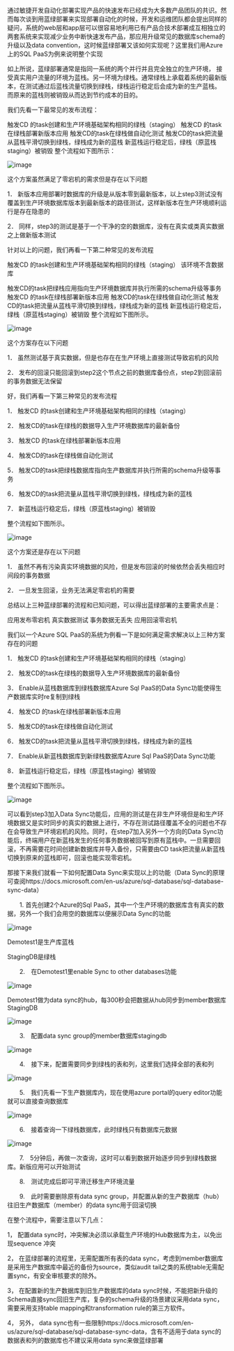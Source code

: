 通过敏捷开发自动化部署实现产品的快速发布已经成为大多数产品团队的共识。然而每次谈到用蓝绿部署来实现部署自动化的时候，开发和运维团队都会提出同样的疑问，系统的web层和app层可以很容易地利用已有产品合技术部署成互相独立的两套系统来实现减少业务中断快速发布产品，那应用升级常见的数据库schema的升级以及data convention，这时候蓝绿部署又该如何实现呢？这里我们用Azure上的SQL PaaS为例来说明整个实现

 

如上所说，蓝绿部署通常是指同一系统的两个并行并且完全独立的生产环境， 接受真实用户流量的环境为蓝栈。另一环境为绿栈。通常绿栈上承载着系统的最新版本，在测试通过后蓝栈流量切换到绿栈，绿栈运行稳定后会成为新的生产蓝栈。 而原来的蓝栈则被销毁从而达到节约成本的目的。

我们先看一下最常见的发布流程：

触发CD 的task创建和生产环境基础架构相同的绿栈（staging）
触发CD 的task在绿栈部署新版本应用
触发CD的task在绿栈做自动化测试
触发CD的task把流量从蓝栈平滑切换到绿栈，绿栈成为新的蓝栈
新蓝栈运行稳定后，绿栈（原蓝栈staging）被销毁
整个流程如下图所示：

![image](https://github.com/CohenLyon/OCPChinaPTSALLDOCS/blob/patch-1/01.BLOG/images/%E4%BD%BF%E7%94%A8Azure%20SQL%20Data%20Sync%E5%9C%A8Azure%20%E4%B8%8A%E5%AE%9E%E7%8E%B0%E8%93%9D%E7%BB%BF%E9%83%A8%E7%BD%B201.png)
 
这个方案虽然满足了零宕机的需求但是存在以下问题

1． 新版本应用部署时数据库的升级是从版本零到最新版本，以上step3测试没有覆盖到生产环境数据库版本到最新版本的路径测试，这样新版本在生产环境顺利运行是存在隐患的

2． 同样，step3的测试是基于一个干净的空的数据库，没有在真实或类真实数据之上做新版本测试

 

针对以上的问题，我们再看一下第二种常见的发布流程

触发CD 的task创建和生产环境基础架构相同的绿栈（staging）
该环境不含数据库

触发CD的task把绿栈应用指向生产环境数据库并执行所需的schema升级等事务
触发CD 的task在绿栈部署新版本应用
触发CD的task在绿栈做自动化测试
触发CD的task把流量从蓝栈平滑切换到绿栈，绿栈成为新的蓝栈
新蓝栈运行稳定后，绿栈（原蓝栈staging）被销毁
整个流程如下图所示。

![image](https://github.com/CohenLyon/OCPChinaPTSALLDOCS/blob/patch-1/01.BLOG/images/%E4%BD%BF%E7%94%A8Azure%20SQL%20Data%20Sync%E5%9C%A8Azure%20%E4%B8%8A%E5%AE%9E%E7%8E%B0%E8%93%9D%E7%BB%BF%E9%83%A8%E7%BD%B202.png)

这个方案存在以下问题

1． 虽然测试基于真实数据，但是也存在在生产环境上直接测试导致宕机的风险

2． 发布的回滚只能回滚到step2这个节点之前的数据库备份点，step2到回滚前的事务数据无法保留

 

好，我们再看一下第三种常见的发布流程

1． 触发CD 的task创建和生产环境基础架构相同的绿栈（staging）

2． 触发CD的task在绿栈的数据导入生产环境数据库的最新备份

3． 触发CD 的task在绿栈部署新版本应用

4． 触发CD的task在绿栈做自动化测试

5． 触发CD的task把绿栈数据库指向生产数据库并执行所需的schema升级等事务

6． 触发CD的task把流量从蓝栈平滑切换到绿栈，绿栈成为新的蓝栈

7． 新蓝栈运行稳定后，绿栈（原蓝栈staging）被销毁

整个流程如下图所示。

![image](https://github.com/CohenLyon/OCPChinaPTSALLDOCS/blob/patch-1/01.BLOG/images/%E4%BD%BF%E7%94%A8Azure%20SQL%20Data%20Sync%E5%9C%A8Azure%20%E4%B8%8A%E5%AE%9E%E7%8E%B0%E8%93%9D%E7%BB%BF%E9%83%A8%E7%BD%B203.png)

这个方案还是存在以下问题

1． 虽然不再有污染真实环境数据的风险，但是发布回滚的时候依然会丢失相应时间段的事务数据

2． 一旦发生回滚，业务无法满足零宕机的需要

 

总结以上三种蓝绿部署的流程和已知问题，可以得出蓝绿部署的主要需求点是：

应用发布零宕机
真实数据测试
事务数据无丢失
应用回滚零宕机
 

我们以一个Azure SQL PaaS的系统为例看一下是如何满足需求解决以上三种方案存在的问题

1． 触发CD 的task创建和生产环境基础架构相同的绿栈（staging）

2． 触发CD的task在绿栈的数据导入生产环境数据库的最新备份

3． Enable从蓝栈数据库到绿栈数据库Azure Sql PaaS的Data Sync功能使得生产数据库实时re复制到绿栈

4． 触发CD 的task在绿栈部署新版本应用

5． 触发CD的task在绿栈做自动化测试

6． 触发CD的task把流量从蓝栈平滑切换到绿栈，绿栈成为新的蓝栈

7． Enable从新蓝栈数据库到新绿栈数据库Azure Sql PaaS的Data Sync功能

8． 新蓝栈运行稳定后，绿栈（原蓝栈staging）被销毁

 

整个流程如下图所示。

![image](https://github.com/CohenLyon/OCPChinaPTSALLDOCS/blob/patch-1/01.BLOG/images/%E4%BD%BF%E7%94%A8Azure%20SQL%20Data%20Sync%E5%9C%A8Azure%20%E4%B8%8A%E5%AE%9E%E7%8E%B0%E8%93%9D%E7%BB%BF%E9%83%A8%E7%BD%B204.png)

可以看到step3加入Data Sync功能后，应用的测试是在非生产环境但是和生产环境数据又是实时同步的真实的数据上进行，不存在测试路径覆盖不全的问题也不存在会导致生产环境宕机的风险。同时，在step7加入另外一个方向的Data Sync功能后，终端用户在新蓝栈发生的任何事务数据被回写到原有蓝栈中。一旦需要回滚，不再需要花时间创建新数据库并导入备份，只需要由CD task把流量从新蓝栈切换到原来的蓝栈即可，回滚也能实现零宕机。

 

那接下来我们就看一下如何配置Data Sync来实现以上的功能（Data Sync的原理可查阅https://docs.microsoft.com/en-us/azure/sql-database/sql-database-sync-data）

　　1. 首先创建2个Azure的Sql PaaS，其中一个生产环境的数据库含有真实的数据，另外一个我们会用空的数据库以便展示Data Sync的功能
 
![image](https://github.com/CohenLyon/OCPChinaPTSALLDOCS/blob/patch-1/01.BLOG/images/%E4%BD%BF%E7%94%A8Azure%20SQL%20Data%20Sync%E5%9C%A8Azure%20%E4%B8%8A%E5%AE%9E%E7%8E%B0%E8%93%9D%E7%BB%BF%E9%83%A8%E7%BD%B205.png)

Demotest1是生产库蓝栈

StagingDB是绿栈

 

　　2.　在Demotest1里enable Sync to other databases功能

![image](https://github.com/CohenLyon/OCPChinaPTSALLDOCS/blob/patch-1/01.BLOG/images/%E4%BD%BF%E7%94%A8Azure%20SQL%20Data%20Sync%E5%9C%A8Azure%20%E4%B8%8A%E5%AE%9E%E7%8E%B0%E8%93%9D%E7%BB%BF%E9%83%A8%E7%BD%B206.png)

Demotest1做为data sync的hub，每300秒会把数据从hub同步到member数据库StagingDB

![image](https://github.com/CohenLyon/OCPChinaPTSALLDOCS/blob/patch-1/01.BLOG/images/%E4%BD%BF%E7%94%A8Azure%20SQL%20Data%20Sync%E5%9C%A8Azure%20%E4%B8%8A%E5%AE%9E%E7%8E%B0%E8%93%9D%E7%BB%BF%E9%83%A8%E7%BD%B207.png)

　　3.　配置data sync group的member数据库stagingdb

![image](https://github.com/CohenLyon/OCPChinaPTSALLDOCS/blob/patch-1/01.BLOG/images/%E4%BD%BF%E7%94%A8Azure%20SQL%20Data%20Sync%E5%9C%A8Azure%20%E4%B8%8A%E5%AE%9E%E7%8E%B0%E8%93%9D%E7%BB%BF%E9%83%A8%E7%BD%B208.png)

　　4.　接下来，配置需要同步到绿栈的表和列，这里我们选择全部的表和列

![image](https://github.com/CohenLyon/OCPChinaPTSALLDOCS/blob/patch-1/01.BLOG/images/%E4%BD%BF%E7%94%A8Azure%20SQL%20Data%20Sync%E5%9C%A8Azure%20%E4%B8%8A%E5%AE%9E%E7%8E%B0%E8%93%9D%E7%BB%BF%E9%83%A8%E7%BD%B209.png) 

　　5.　我们先看一下生产数据库内，现在使用azure portal的query editor功能就可以直接查询数据库

![image](https://github.com/CohenLyon/OCPChinaPTSALLDOCS/blob/patch-1/01.BLOG/images/%E4%BD%BF%E7%94%A8Azure%20SQL%20Data%20Sync%E5%9C%A8Azure%20%E4%B8%8A%E5%AE%9E%E7%8E%B0%E8%93%9D%E7%BB%BF%E9%83%A8%E7%BD%B210.png)

　　6.　接着查询一下绿栈数据库，此时绿栈只有数据库元数据

![image](https://github.com/CohenLyon/OCPChinaPTSALLDOCS/blob/patch-1/01.BLOG/images/%E4%BD%BF%E7%94%A8Azure%20SQL%20Data%20Sync%E5%9C%A8Azure%20%E4%B8%8A%E5%AE%9E%E7%8E%B0%E8%93%9D%E7%BB%BF%E9%83%A8%E7%BD%B211.png)

　　7.　5分钟后，再做一次查询，这时可以看到数据开始逐步同步到绿栈数据库。新版应用可以开始测试
  
　　8.　测试完成后即可平滑迁移生产环境流量

　　9.　此时需要删除原有data sync group，并配置从新的生产数据库（hub）往旧生产数据库（member）的data sync用于回滚切换

 

在整个流程中，需要注意以下几点：

1， 配置data sync时，冲突解决必须以承载生产环境的Hub数据库为主，以免出现sequence 冲突

2， 在蓝绿部署的流程里，无需配置所有表的data sync，考虑到member数据库是采用生产数据库中最近的备份为source，类似audit tail之类的系统table无需配置sync，有安全审核要求的除外。

3， 在配置新的生产数据库到旧生产数据库的data sync时候，不能把新升级的Schema直接sync回旧生产库，复杂的schema升级的场景建议采用data sync，需要采用支持table mapping和transformation rule的第三方软件。

4， 另外， data sync也有一些限制https://docs.microsoft.com/en-us/azure/sql-database/sql-database-sync-data，含有不适用于data sync的数据表和列的数据库也不建议采用data sync来做蓝绿部署
